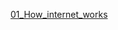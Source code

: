 [01_How_internet_works](https://web.stanford.edu/class/msande91si/www-spr04/readings/week1/InternetWhitepaper.htm)
